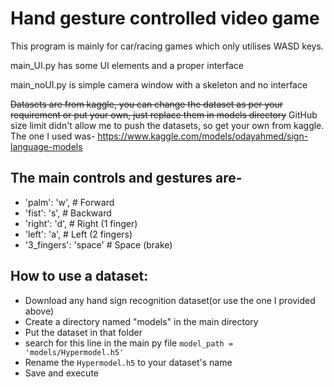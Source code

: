 ﻿# Hand gesture controlled video game

This program is mainly for car/racing games which only utilises WASD keys.

main_UI.py has some UI elements and a proper interface

main_noUI.py is simple camera window with a skeleton and no interface

~~Datasets are from kaggle, you can change the dataset as per your requirement or put your own, just replace them in models directory~~
GitHub size limit didn't allow me to push the datasets, so get your own from kaggle.
The one I used was- https://www.kaggle.com/models/odayahmed/sign-language-models

## The main controls and gestures are- 
- 'palm': 'w',        # Forward
- 'fist': 's',        # Backward
- 'right': 'd',       # Right (1 finger)
- 'left': 'a',        # Left (2 fingers)
- '3_fingers': 'space' # Space (brake)

## How to use a dataset: 
  - Download any hand sign recognition dataset(or use the one I provided above)
  - Create a directory named "models" in the main directory
  - Put the dataset in that folder
  - search for this line in the main py file `model_path = 'models/Hypermodel.h5'`
  - Rename the `Hypermodel.h5` to your dataset's name
  - Save and execute
